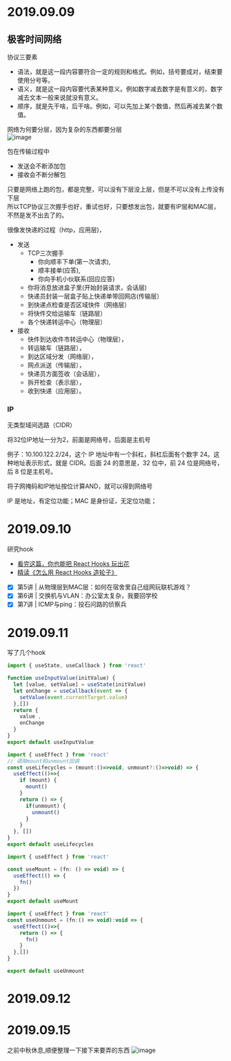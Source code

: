 # 2019.09.09
## 极客时间网络
协议三要素
- 语法，就是这一段内容要符合一定的规则和格式。例如，括号要成对，结束要使用分号等。
- 语义，就是这一段内容要代表某种意义。例如数字减去数字是有意义的，数字减去文本一般来说就没有意义。
- 顺序，就是先干啥，后干啥。例如，可以先加上某个数值，然后再减去某个数值。

网络为何要分层，因为复杂的东西都要分层  
![image](./img/网络分层.jpg)

包在传输过程中
- 发送会不断添加包
- 接收会不断分解包

只要是网络上跑的包，都是完整，可以没有下层没上层，但是不可以没有上传没有下层  
所以TCP协议三次握手也好，重试也好，只要想发出包，就要有IP层和MAC层，不然是发不出去了的。

很像发快递的过程（http，应用层)，
- 发送
  - TCP三次握手
    - 你向顺丰下单(第一次请求),
    - 顺丰接单(应答),
    - 你向手机小伙联系(回应应答)
  - 你将消息放进盒子里(开始封装请求，会话层)
  - 快递员封装一层盒子贴上快递单带回网店(传输层）
  - 到快递点检查是否区域快件（网络层）
  - 将快件交给运输车（链路层）
  - 各个快递转运中心（物理层）
- 接收
  - 快件到达收件市转运中心（物理层），
  - 转运输车（链路层），
  - 到达区域分发（网络层），
  - 网点派送（传输层），
  - 快递员方面签收（会话层），
  - 拆开检查（表示层），
  - 收到快递（应用层）。
### IP
无类型域间选路（CIDR）

将32位IP地址一分为2，前面是网络号，后面是主机号

例子：10.100.122.2/24，这个 IP 地址中有一个斜杠，斜杠后面有个数字 24。这种地址表示形式，就是 CIDR。后面 24 的意思是，32 位中，前 24 位是网络号，后 8 位是主机号。

将子网掩码和IP地址按位计算AND，就可以得到网络号

IP 是地址，有定位功能；MAC 是身份证，无定位功能；

# 2019.09.10
研究hook
- [看完这篇，你也能把 React Hooks 玩出花](https://juejin.im/post/5d754dbde51d4561cd2466bf)
- [精读《怎么用 React Hooks 造轮子》](https://github.com/dt-fe/weekly/blob/v2/079.%E7%B2%BE%E8%AF%BB%E3%80%8AReact%20Hooks%E3%80%8B.md)

- [x] 第5讲 | 从物理层到MAC层：如何在宿舍里自己组网玩联机游戏？
- [x] 第6讲 | 交换机与VLAN：办公室太复杂，我要回学校
- [x] 第7讲 | ICMP与ping：投石问路的侦察兵

# 2019.09.11
写了几个hook
```javascript
import { useState, useCallback } from 'react'

function useInputValue(initValue) {
  let [value, setValue] = useState(initValue)
  let onChange = useCallback(event => {
    setValue(event.currentTarget.value)
  },[])
  return {
    value ,
    onChange
  }
}
export default useInputValue
```

```javascript
import { useEffect } from 'react'
// 调用mount和unmount回调
const useLifecycles = (mount:()=>void, unmount?:()=>void) => {
  useEffect(()=>{
    if (mount) {
      mount()
    }
    return () => {
      if(unmount) {
        unmount()
      }
    }
  }, [])
}
export default useLifecycles
```

```javascript
import { useEffect } from 'react'

const useMount = (fn: () => void) => {
  useEffect(() => {
    fn()
  })
}
export default useMount
```

```javascript
import { useEffect } from 'react'
const useUnmount = (fn:() => void):void => {
  useEffect(()=>{
    return () => {
      fn()
    }
  },[])
}

export default useUnmount
```
# 2019.09.12
# 2019.09.15
之前中秋休息,顺便整理一下接下来要弄的东西
![image](./img/前端学习路径.png)
